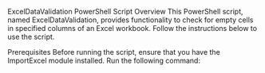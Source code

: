 ExcelDataValidation PowerShell Script
Overview
This PowerShell script, named ExcelDataValidation, provides functionality to check for empty cells in specified columns of an Excel workbook. Follow the instructions below to use the script.

Prerequisites
Before running the script, ensure that you have the ImportExcel module installed. Run the following command:
